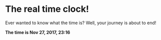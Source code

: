 # The real time clock!

Ever wanted to know what the time is? Well, your journey is about to end!

**The time is Nov 27, 2017, 23:16**